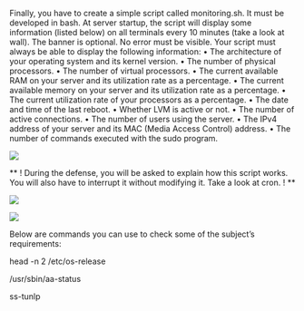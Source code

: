 Finally, you have to create a simple script called monitoring.sh. It must be developed in bash.
At server startup, the script will display some information (listed below) on all terminals every 10 minutes (take a look at wall). The banner is optional. No error must
be visible.
Your script must always be able to display the following information:
• The architecture of your operating system and its kernel version.
• The number of physical processors.
• The number of virtual processors.
• The current available RAM on your server and its utilization rate as a percentage.
• The current available memory on your server and its utilization rate as a percentage.
• The current utilization rate of your processors as a percentage.
• The date and time of the last reboot.
• Whether LVM is active or not.
• The number of active connections.
• The number of users using the server.
• The IPv4 address of your server and its MAC (Media Access Control) address.
• The number of commands executed with the sudo program.

![](../Pics/explain_script.jpeg)

** ! During the defense, you will be asked to explain how this script
works. You will also have to interrupt it without modifying it.
Take a look at cron. ! **

![](../Pics/example_script.jpeg)


![](../Pics/commands_requirements.jpeg)

Below are commands you can use to check some of the subject’s requirements:

head -n 2 /etc/os-release

/usr/sbin/aa-status

ss-tunlp



